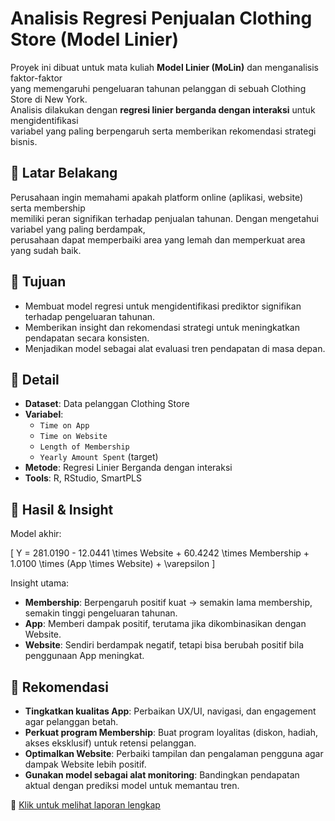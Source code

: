 # Analisis Regresi Penjualan Clothing Store (Model Linier)

Proyek ini dibuat untuk mata kuliah **Model Linier (MoLin)** dan menganalisis faktor-faktor  
yang memengaruhi pengeluaran tahunan pelanggan di sebuah Clothing Store di New York.  
Analisis dilakukan dengan **regresi linier berganda dengan interaksi** untuk mengidentifikasi  
variabel yang paling berpengaruh serta memberikan rekomendasi strategi bisnis.

## 🔹 Latar Belakang
Perusahaan ingin memahami apakah platform online (aplikasi, website) serta membership  
memiliki peran signifikan terhadap penjualan tahunan. Dengan mengetahui variabel yang paling berdampak,  
perusahaan dapat memperbaiki area yang lemah dan memperkuat area yang sudah baik.

## 🔹 Tujuan
- Membuat model regresi untuk mengidentifikasi prediktor signifikan terhadap pengeluaran tahunan.  
- Memberikan insight dan rekomendasi strategi untuk meningkatkan pendapatan secara konsisten.  
- Menjadikan model sebagai alat evaluasi tren pendapatan di masa depan.  

## 🔹 Detail
- **Dataset**: Data pelanggan Clothing Store  
- **Variabel**:  
  - `Time on App`  
  - `Time on Website`  
  - `Length of Membership`  
  - `Yearly Amount Spent` (target)  
- **Metode**: Regresi Linier Berganda dengan interaksi  
- **Tools**: R, RStudio, SmartPLS  

## 🔹 Hasil & Insight
Model akhir:  

\[
Y = 281.0190 - 12.0441 \times Website + 60.4242 \times Membership + 1.0100 \times (App \times Website) + \varepsilon
\]

Insight utama:  
- **Membership**: Berpengaruh positif kuat → semakin lama membership, semakin tinggi pengeluaran tahunan.  
- **App**: Memberi dampak positif, terutama jika dikombinasikan dengan Website.  
- **Website**: Sendiri berdampak negatif, tetapi bisa berubah positif bila penggunaan App meningkat.  

## 🔹 Rekomendasi
- **Tingkatkan kualitas App**: Perbaikan UX/UI, navigasi, dan engagement agar pelanggan betah.  
- **Perkuat program Membership**: Buat program loyalitas (diskon, hadiah, akses eksklusif) untuk retensi pelanggan.  
- **Optimalkan Website**: Perbaiki tampilan dan pengalaman pengguna agar dampak Website lebih positif.  
- **Gunakan model sebagai alat monitoring**: Bandingkan pendapatan aktual dengan prediksi model untuk memantau tren.  

📄 [Klik untuk melihat laporan lengkap](https://drive.google.com/file/d/1KucagtCB_tEpvQjui3FIKd0bDtkbTx1R/view?usp=sharing)
